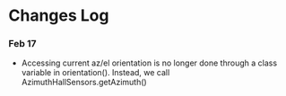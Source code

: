 # Changes Log
### Feb 17
- Accessing current az/el orientation is no longer done through a class variable in orientation(). Instead, we call AzimuthHallSensors.getAzimuth()
